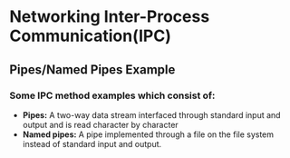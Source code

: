 Networking Inter-Process Communication(IPC)
===========================================
Pipes/Named Pipes Example
-------------------------
<h3> Some IPC method examples which consist of: </h3>

- __Pipes:__ A two-way data stream interfaced through standard input and output and is read character by character
- **Named pipes:** A pipe implemented through a file on the file system instead of standard input and output.
